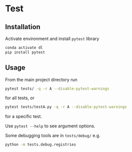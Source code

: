 # Test

## Installation
Activate environment and install `pytest` library
```bash
conda activate dl
pip install pytest
```

## Usage
From the main project directory run
```bash
pytest tests/ -q -r A --disable-pytest-warnings
```
for all tests, or 
```bash
pytest tests/testA.py -q -r A --disable-pytest-warnings
```
for a specific test.

Use `pytest --help` to see argument options.


Some debugging tools are in `tests/debug/` e.g.
```bash
python -m tests.debug.registries
```
